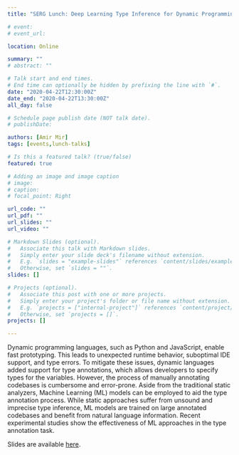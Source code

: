 ```yaml
---
title: "SERG Lunch: Deep Learning Type Inference for Dynamic Programming Languages"

# event: 
# event_url: 

location: Online

summary: ""
# abstract: ""

# Talk start and end times.
# End time can optionally be hidden by prefixing the line with `#`.
date: "2020-04-22T12:30:00Z"
date_end: "2020-04-22T13:30:00Z"
all_day: false

# Schedule page publish date (NOT talk date).
# publishDate:

authors: [Amir Mir]
tags: [events,lunch-talks]

# Is this a featured talk? (true/false)
featured: true

# Adding an image and image caption
# image:
# caption: 
# focal_point: Right

url_code: ""
url_pdf: ""
url_slides: ""
url_video: ""

# Markdown Slides (optional).
#   Associate this talk with Markdown slides.
#   Simply enter your slide deck's filename without extension.
#   E.g. `slides = "example-slides"` references `content/slides/example-slides.md`.
#   Otherwise, set `slides = ""`.
slides: []

# Projects (optional).
#   Associate this post with one or more projects.
#   Simply enter your project's folder or file name without extension.
#   E.g. `projects = ["internal-project"]` references `content/project/deep-learning/index.md`.
#   Otherwise, set `projects = []`.
projects: []

---
```



Dynamic programming languages, such as Python and JavaScript, enable fast prototyping. This leads to unexpected runtime behavior, suboptimal IDE support, and type errors. To mitigate these issues, dynamic languages added support for type annotations, which allows developers to specify types for the variables. However, the process of manually annotating codebases is cumbersome and error-prone. Aside from the traditional static analyzers, Machine Learning (ML) models can be employed to aid the type annotation process. While static approaches suffer from unsound and imprecise type inference, ML models are trained on large annotated codebases and benefit from natural language information. Recent experimental studies show the effectiveness of ML approaches in the type annotation task.

Slides are available [here](https://www.slideshare.net/AMir120/deep-learning-type-inference-for-dynamic-programming-languages).

